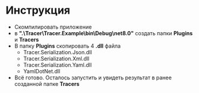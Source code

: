 # Инструкция 
- Скомпилировать приложение
- в **".\Tracer\Tracer.Example\bin\Debug\net8.0"** создать папки **Plugins** и **Tracers**
- В папку **Plugins** скопировать 4 **.dll** файла
  - Tracer.Serialization.Json.dll
  - Tracer.Serialization.Xml.dll
  - Tracer.Serialization.Yaml.dll
  - YamlDotNet.dll
- Всё готово. Осталось запустить и увидеть результат в ранее созданной папке **Tracers**
